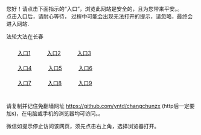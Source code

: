 您好！请点击下面指示的“入口”，浏览此网站是安全的，且为您带来平安。。 <br/>
点击入口后，请耐心等待， 过程中可能会出现无法打开的提示，请忽略，最终会进入网站. </br>

法轮大法在长春<br/>
<div style="padding:10px"><a style="margin:20px" target="_blank" href="https://d601luaz78yyf.cloudfront.net/2Qpsp?ocdjovar" id="ccLink1" rel="nofollow">入口1</a> <a target="_blank" style="margin:20px" href="https://d1tvgp93u4cxag.cloudfront.net/2Qpsp?ulgfo" id="ccLink2" rel="nofollow">入口2</a> <a style="margin:20px" target="_blank" href="https://d1lteapbeo3d7f.cloudfront.net/2Qpsp?dedmham" id="ccLink3" rel="nofollow">入口3</a></div>

<div style="padding:10px" ><a style="margin:20px" target="_blank" href="https://d601luaz78yyf.cloudfront.net/2Qpsp?ocdjovar" id="ccLink4" rel="nofollow">入口4</a> <a style="margin:20px" href="https://d1tvgp93u4cxag.cloudfront.net/2Qpsp?ulgfo" target="_blank" id="ccLink5" rel="nofollow">入口5</a> <a style="margin:20px" href="https://d1lteapbeo3d7f.cloudfront.net/2Qpsp?dedmham" target="_blank" id="ccLink6" rel="nofollow">入口6</a></div>

<div style="padding:10px"><a style="margin:20px" target="_blank" href="https://d601luaz78yyf.cloudfront.net/2Qpsp?ocdjovar" id="ccLink7" rel="nofollow">入口7</a> <a style="margin:20px" href="https://d1tvgp93u4cxag.cloudfront.net/2Qpsp?ulgfo" target="_blank" id="ccLink8" rel="nofollow">入口8</a> <a style="margin:20px" target="_blank" href="https://d1lteapbeo3d7f.cloudfront.net/2Qpsp?dedmham" id="ccLink9" rel="nofollow">入口9</a></div>

<br/>



请复制并记住免翻墙网址 https://github.com/yntd/changchunzx (http后一定要加s)，在电脑或手机的浏览器均可访问。。<br/>

微信如提示停止访问该网页，须先点击右上角，选择浏览器打开。
